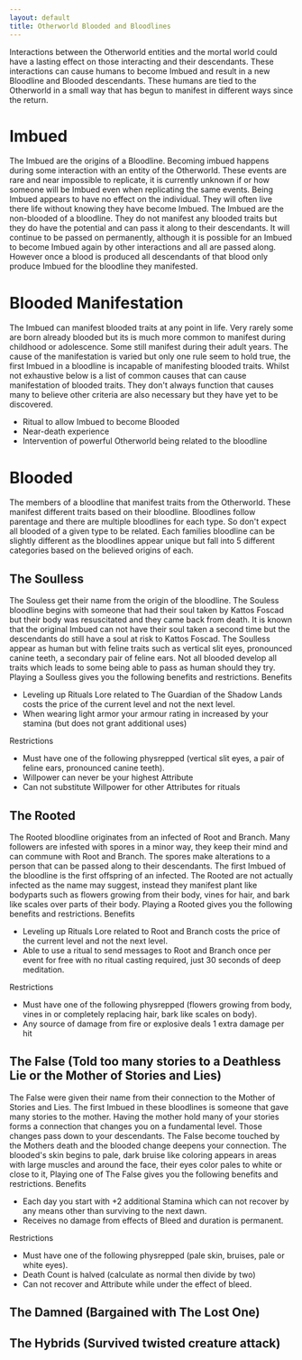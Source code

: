 ```yaml
---
layout: default
title: Otherworld Blooded and Bloodlines
---
```


Interactions between the Otherworld entities and the mortal world could have a lasting effect on those interacting and their descendants. These interactions can cause humans to become Imbued and result in a new Bloodline and Blooded descendants. These humans are tied to the Otherworld in a small way that has begun to manifest in different ways since the return.

# Imbued
The Imbued are the origins of a Bloodline. Becoming imbued happens during some interaction with an entity of the Otherworld. These events are rare and near impossible to replicate, it is currently unknown if or how someone will be Imbued even when replicating the same events. Being Imbued appears to have no effect on the individual. They will often live there life without knowing they have become Imbued. The Imbued are the non-blooded of a bloodline. They do not manifest any blooded traits but they do have the potential and can pass it along to their descendants. It will continue to be passed on permanently, although it is possible for an Imbued to become Imbued again by other interactions and all are passed along. However once a blood is produced all descendants of that blood only produce Imbued for the bloodline they manifested.

# Blooded Manifestation
The Imbued can manifest blooded traits at any point in life. Very rarely some are born already blooded but its is much more common to manifest during childhood or adolescence. Some still manifest during their adult years. The cause of the manifestation is varied but only one rule seem to hold true, the first Imbued in a bloodline is incapable of manifesting blooded traits.
Whilst not exhaustive below is a list of common causes that can cause manifestation of blooded traits. They don't always function that causes many to believe other criteria are also necessary but they have yet to be discovered.
 - Ritual to allow Imbued to become Blooded
 - Near-death experience
 - Intervention of powerful Otherworld being related to the bloodline

# Blooded
The members of a bloodline that manifest traits from the Otherworld. These manifest different traits based on their bloodline. Bloodlines follow parentage and there are multiple bloodlines for each type. So don't expect all blooded of a given type to be related. Each families bloodline can be slightly different as the bloodlines appear unique but fall into 5 different categories based on the believed origins of each.

## The Soulless
The Souless get their name from the origin of the bloodline. The Souless bloodline begins with someone that had their soul taken by Kattos Foscad but their body was resuscitated and they came back from death. It is known that the original Imbued can not have their soul taken a second time but the descendants do still have a soul at risk to Kattos Foscad.
The Soulless appear as human but with feline traits such as vertical slit eyes, pronounced canine teeth, a secondary pair of feline ears. Not all blooded develop all traits which leads to some being able to pass as human should they try.
Playing a Soulless gives you the following benefits and restrictions.
Benefits
- Leveling up Rituals Lore related to The Guardian of the Shadow Lands costs the price of the current level and not the next level.
- When wearing light armor your armour rating in increased by your stamina (but does not grant additional uses)

Restrictions
 - Must have one of the following physrepped (vertical slit eyes, a pair of feline ears, pronounced canine teeth).
 - Willpower can never be your highest Attribute
 - Can not substitute Willpower for other Attributes for rituals

## The Rooted
The Rooted bloodline originates from an infected of Root and Branch. Many followers are infested with spores in a minor way, they keep their mind and can commune with Root and Branch. The spores make alterations to a person that can be passed along to their descendants. The first Imbued of the bloodline is the first offspring of an infected.
The Rooted are not actually infected as the name may suggest, instead they manifest plant like bodyparts such as flowers growing from their body, vines for hair, and bark like scales over parts of their body.
Playing a Rooted gives you the following benefits and restrictions.
Benefits
 - Leveling up Rituals Lore related to Root and Branch costs the price of the current level and not the next level.
 - Able to use a ritual to send messages to Root and Branch once per event for free with no ritual casting required, just 30 seconds of deep meditation.

Restrictions
 - Must have one of the following physrepped (flowers growing from body, vines in or completely replacing hair, bark like scales on body).
 - Any source of damage from fire or explosive deals 1 extra damage per hit

## The False (Told too many stories to a Deathless Lie or the Mother of Stories and Lies) 
The False were given their name from their connection to the Mother of Stories and Lies. The first Imbued in these bloodlines is someone that gave many stories to the mother. Having the mother hold many of your stories forms a connection that changes you on a fundamental level. Those changes pass down to your descendants.
The False become touched by the Mothers death and the blooded change deepens your connection. The blooded's skin begins to pale, dark bruise like coloring appears in areas with large muscles and around the face, their eyes color pales to white or close to it, 
Playing one of The False gives you the following benefits and restrictions.
Benefits
- Each day you start with +2 additional Stamina which can not recover by any means other than surviving to the next dawn.
- Receives no damage from effects of Bleed and duration is permanent.

Restrictions
- Must have one of the following physrepped (pale skin, bruises, pale or white eyes).
- Death Count is halved (calculate as normal then divide by two)
- Can not recover and Attribute while under the effect of bleed.

## The Damned (Bargained with The Lost One)

## The Hybrids (Survived twisted creature attack)

